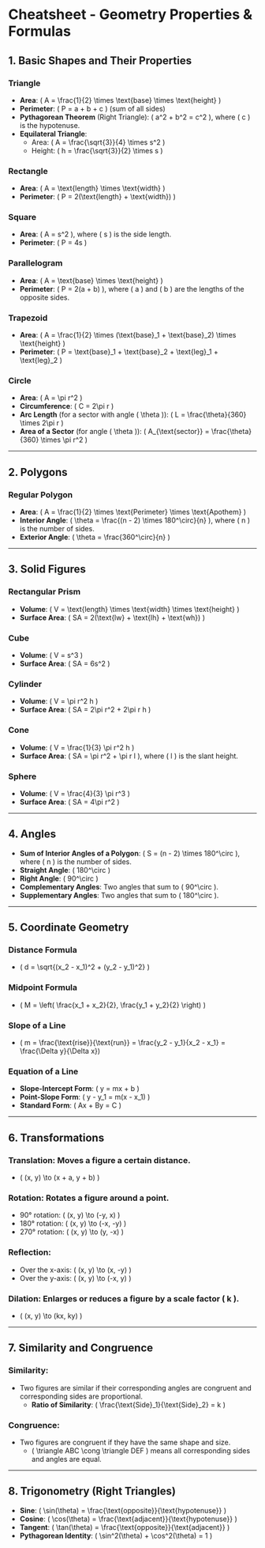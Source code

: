 # Cheatsheet - Geometry Properties & Formulas

## 1. **Basic Shapes and Their Properties**

### **Triangle**
- **Area**: \( A = \frac{1}{2} \times \text{base} \times \text{height} \)
- **Perimeter**: \( P = a + b + c \) (sum of all sides)
- **Pythagorean Theorem** (Right Triangle): \( a^2 + b^2 = c^2 \), where \( c \) is the hypotenuse.
- **Equilateral Triangle**:
    - Area: \( A = \frac{\sqrt{3}}{4} \times s^2 \)
    - Height: \( h = \frac{\sqrt{3}}{2} \times s \)

### **Rectangle**
- **Area**: \( A = \text{length} \times \text{width} \)
- **Perimeter**: \( P = 2(\text{length} + \text{width}) \)

### **Square**
- **Area**: \( A = s^2 \), where \( s \) is the side length.
- **Perimeter**: \( P = 4s \)

### **Parallelogram**
- **Area**: \( A = \text{base} \times \text{height} \)
- **Perimeter**: \( P = 2(a + b) \), where \( a \) and \( b \) are the lengths of the opposite sides.

### **Trapezoid**
- **Area**: \( A = \frac{1}{2} \times (\text{base}_1 + \text{base}_2) \times \text{height} \)
- **Perimeter**: \( P = \text{base}_1 + \text{base}_2 + \text{leg}_1 + \text{leg}_2 \)

### **Circle**
- **Area**: \( A = \pi r^2 \)
- **Circumference**: \( C = 2\pi r \)
- **Arc Length** (for a sector with angle \( \theta \)): \( L = \frac{\theta}{360} \times 2\pi r \)
- **Area of a Sector** (for angle \( \theta \)): \( A_{\text{sector}} = \frac{\theta}{360} \times \pi r^2 \)

---

## 2. **Polygons**

### **Regular Polygon**
- **Area**: \( A = \frac{1}{2} \times \text{Perimeter} \times \text{Apothem} \)
- **Interior Angle**: \( \theta = \frac{(n - 2) \times 180^\circ}{n} \), where \( n \) is the number of sides.
- **Exterior Angle**: \( \theta = \frac{360^\circ}{n} \)

---

## 3. **Solid Figures**

### **Rectangular Prism**
- **Volume**: \( V = \text{length} \times \text{width} \times \text{height} \)
- **Surface Area**: \( SA = 2(\text{lw} + \text{lh} + \text{wh}) \)

### **Cube**
- **Volume**: \( V = s^3 \)
- **Surface Area**: \( SA = 6s^2 \)

### **Cylinder**
- **Volume**: \( V = \pi r^2 h \)
- **Surface Area**: \( SA = 2\pi r^2 + 2\pi r h \)

### **Cone**
- **Volume**: \( V = \frac{1}{3} \pi r^2 h \)
- **Surface Area**: \( SA = \pi r^2 + \pi r l \), where \( l \) is the slant height.

### **Sphere**
- **Volume**: \( V = \frac{4}{3} \pi r^3 \)
- **Surface Area**: \( SA = 4\pi r^2 \)

---

## 4. **Angles**

- **Sum of Interior Angles of a Polygon**: \( S = (n - 2) \times 180^\circ \), where \( n \) is the number of sides.
- **Straight Angle**: \( 180^\circ \)
- **Right Angle**: \( 90^\circ \)
- **Complementary Angles**: Two angles that sum to \( 90^\circ \).
- **Supplementary Angles**: Two angles that sum to \( 180^\circ \).

---

## 5. **Coordinate Geometry**

### **Distance Formula**
- \( d = \sqrt{(x_2 - x_1)^2 + (y_2 - y_1)^2} \)

### **Midpoint Formula**
- \( M = \left( \frac{x_1 + x_2}{2}, \frac{y_1 + y_2}{2} \right) \)

### **Slope of a Line**
- \( m = \frac{\text{rise}}{\text{run}} = \frac{y_2 - y_1}{x_2 - x_1} = \frac{\Delta y}{\Delta x}\)


### **Equation of a Line**
- **Slope-Intercept Form**: \( y = mx + b \)
- **Point-Slope Form**: \( y - y_1 = m(x - x_1) \)
- **Standard Form**: \( Ax + By = C \)

---

## 6. **Transformations**

### **Translation**: Moves a figure a certain distance.
- \( (x, y) \to (x + a, y + b) \)

### **Rotation**: Rotates a figure around a point.
- 90° rotation: \( (x, y) \to (-y, x) \)
- 180° rotation: \( (x, y) \to (-x, -y) \)
- 270° rotation: \( (x, y) \to (y, -x) \)

### **Reflection**:
- Over the x-axis: \( (x, y) \to (x, -y) \)
- Over the y-axis: \( (x, y) \to (-x, y) \)

### **Dilation**: Enlarges or reduces a figure by a scale factor \( k \).
- \( (x, y) \to (kx, ky) \)

---

## 7. **Similarity and Congruence**

### **Similarity**:
- Two figures are similar if their corresponding angles are congruent and corresponding sides are proportional.
    - **Ratio of Similarity**: \( \frac{\text{Side}_1}{\text{Side}_2} = k \)

### **Congruence**:
- Two figures are congruent if they have the same shape and size.
  - \( \triangle ABC \cong \triangle DEF \) means all corresponding sides and angles are equal.

---

## 8. **Trigonometry (Right Triangles)**

- **Sine**: \( \sin(\theta) = \frac{\text{opposite}}{\text{hypotenuse}} \)
- **Cosine**: \( \cos(\theta) = \frac{\text{adjacent}}{\text{hypotenuse}} \)
- **Tangent**: \( \tan(\theta) = \frac{\text{opposite}}{\text{adjacent}} \)
- **Pythagorean Identity**: \( \sin^2(\theta) + \cos^2(\theta) = 1 \)